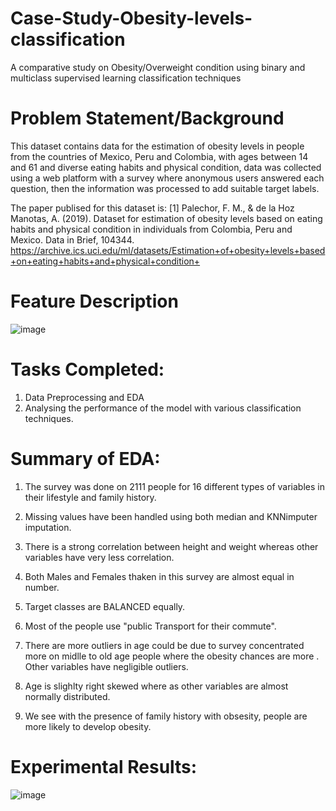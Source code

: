 # Case-Study-Obesity-levels-classification
A comparative study on Obesity/Overweight condition using binary and multiclass supervised learning classification techniques

# Problem Statement/Background
  
This dataset contains data for the estimation of obesity levels in people from the countries of Mexico, Peru and Colombia, with ages between 14 and 61 and diverse eating habits and physical condition, data was collected using a web platform with a survey where anonymous users answered each question, then the information was processed to add suitable target labels.

The paper publised for this dataset is: [1] Palechor, F. M., & de la Hoz Manotas, A. (2019). Dataset for estimation of obesity levels based on eating habits and physical condition in individuals from Colombia, Peru and Mexico. Data in Brief, 104344. https://archive.ics.uci.edu/ml/datasets/Estimation+of+obesity+levels+based+on+eating+habits+and+physical+condition+

# Feature Description

![image](https://user-images.githubusercontent.com/70081663/125170576-39406980-e1cd-11eb-9891-734ffed0a243.png)

# Tasks Completed:

1. Data Preprocessing and EDA
2. Analysing the performance of the model with various classification techniques.

# Summary of EDA:

1) The survey was done on 2111 people for 16 different types of variables in their lifestyle and family history.

2) Missing values have been handled using both median and KNNimputer imputation.

3) There is a strong correlation between height and weight whereas other variables have very less correlation.

4) Both Males and Females thaken in this survey are almost equal in number.

5) Target classes are BALANCED equally.

6) Most of the people use "public Transport for their commute".

7) There are more outliers in age could be due to survey concentrated more on midlle to old age people where the obesity chances are more . Other variables have negligible outliers.

8) Age is slighlty right skewed where as other variables are almost normally distributed.

9) We see with the presence of family history with obsesity, people are more likely to develop obesity.

# Experimental Results:

![image](https://user-images.githubusercontent.com/70081663/125170681-aa801c80-e1cd-11eb-94e3-fb539e32bc00.png)
